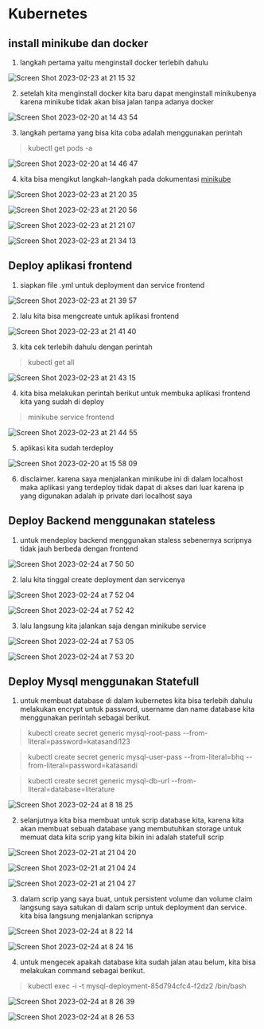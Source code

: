 # Kubernetes

## install minikube dan docker

1. langkah pertama yaitu menginstall docker terlebih dahulu

![Screen Shot 2023-02-23 at 21 15 32](https://user-images.githubusercontent.com/68781074/220932738-42d7ad91-855e-4904-b98f-1d0cdec5f917.png)

2. setelah kita menginstall docker kita baru dapat menginstall minikubenya karena minikube tidak akan bisa jalan tanpa adanya docker 

![Screen Shot 2023-02-20 at 14 43 54](https://user-images.githubusercontent.com/68781074/220932918-be596b77-ea96-4efa-adc6-36a173a5a246.png)

3. langkah pertama yang bisa kita coba adalah menggunakan perintah
> kubectl get pods -a

![Screen Shot 2023-02-20 at 14 46 47](https://user-images.githubusercontent.com/68781074/220933338-8d5c28c5-7fce-4c4a-8bd7-1e04f7388186.png)

4. kita bisa mengikut langkah-langkah pada dokumentasi [minikube](https://minikube.sigs.k8s.io/docs/start/)

![Screen Shot 2023-02-23 at 21 20 35](https://user-images.githubusercontent.com/68781074/220933861-e3f72867-72e6-4a8e-a59e-0fe9683614ad.png)

![Screen Shot 2023-02-23 at 21 20 56](https://user-images.githubusercontent.com/68781074/220933930-26940e37-42a8-4ce6-90b2-9679f9870904.png)

![Screen Shot 2023-02-23 at 21 21 07](https://user-images.githubusercontent.com/68781074/220933978-d5cc41ad-b3ab-4ba9-8480-8329eca39995.png)

![Screen Shot 2023-02-23 at 21 34 13](https://user-images.githubusercontent.com/68781074/220937250-8522f10b-5a16-478e-b1ad-55923e908ab5.png)

## Deploy aplikasi frontend

1. siapkan file .yml untuk deployment dan service frontend

![Screen Shot 2023-02-23 at 21 39 57](https://user-images.githubusercontent.com/68781074/220938693-dfc94ce8-318c-4ba4-9ea6-267c2e79eddd.png)

2. lalu kita bisa mengcreate untuk aplikasi frontend

![Screen Shot 2023-02-23 at 21 41 40](https://user-images.githubusercontent.com/68781074/220939146-f2a65928-650e-44da-8078-7fd228960252.png)

3. kita cek terlebih dahulu dengan perintah
> kubectl get all

![Screen Shot 2023-02-23 at 21 43 15](https://user-images.githubusercontent.com/68781074/220939526-d0912c38-7e31-4c9a-b088-00c84108f613.png)

4. kita bisa melakukan perintah berikut untuk membuka aplikasi frontend kita yang sudah di deploy
> minikube service frontend

![Screen Shot 2023-02-23 at 21 44 55](https://user-images.githubusercontent.com/68781074/220939984-de6a7c6b-70d5-47e8-9aea-21c880006b6a.png)

5. aplikasi kita sudah terdeploy

![Screen Shot 2023-02-20 at 15 58 09](https://user-images.githubusercontent.com/68781074/220940082-141d43d7-63d5-44c3-b8a7-c9aad2112960.png)

6. disclaimer. karena saya menjalankan minikube ini di dalam localhost maka aplikasi yang terdeploy tidak dapat di akses dari luar karena ip yang digunakan adalah ip private dari localhost saya 

## Deploy Backend menggunakan stateless

1. untuk mendeploy backend menggunakan staless sebenernya scripnya tidak jauh berbeda dengan frontend

![Screen Shot 2023-02-24 at 7 50 50](https://user-images.githubusercontent.com/68781074/221064973-aa767a9f-25e1-4ac2-85fd-a4a8b4307e67.png)

2. lalu kita tinggal create deployment dan servicenya

![Screen Shot 2023-02-24 at 7 52 04](https://user-images.githubusercontent.com/68781074/221065126-2fa1d158-73fd-46c9-bc97-03549cbd487c.png)

![Screen Shot 2023-02-24 at 7 52 42](https://user-images.githubusercontent.com/68781074/221065214-357ffe57-f1c6-4d58-8928-cc43a2d8ddd5.png)


3. lalu langsung kita jalankan saja dengan minikube service

![Screen Shot 2023-02-24 at 7 53 05](https://user-images.githubusercontent.com/68781074/221065273-24f67f16-4954-411b-abae-42ba1189464c.png)


![Screen Shot 2023-02-24 at 7 53 20](https://user-images.githubusercontent.com/68781074/221065292-19d876b3-217b-494a-8101-bebc5a7e3767.png)


## Deploy Mysql menggunakan Statefull

1. untuk membuat database di dalam kubernetes kita bisa terlebih dahulu melakukan encrypt untuk password, username dan name database kita menggunakan perintah sebagai berikut.

> kubectl create secret generic mysql-root-pass --from-literal=password=katasandi123

> kubectl create secret generic mysql-user-pass --from-literal=bhq --from-literal=password=katasandi

> kubectl create secret generic mysql-db-url --from-literal=database=literature

![Screen Shot 2023-02-24 at 8 18 25](https://user-images.githubusercontent.com/68781074/221068378-363a1e5b-4631-4867-af00-15acfb24d5bf.png)

2. selanjutnya kita bisa membuat untuk scrip database kita, karena kita akan membuat sebuah database yang membutuhkan storage untuk memuat data kita scrip yang kita bikin ini adalah statefull scrip

![Screen Shot 2023-02-21 at 21 04 20](https://user-images.githubusercontent.com/68781074/221068558-b902d0aa-a668-4676-b5d8-afde0f3cec3c.png)

![Screen Shot 2023-02-21 at 21 04 24](https://user-images.githubusercontent.com/68781074/221068580-a6d06dc1-74bf-408b-9cd4-5e7bedfb4522.png)

![Screen Shot 2023-02-21 at 21 04 27](https://user-images.githubusercontent.com/68781074/221068609-2b10d521-d4b8-40f6-8803-d25799d95137.png)

3. dalam scrip yang saya buat, untuk persistent volume dan volume claim langsung saya satukan di dalam scrip untuk deployment dan service. kita bisa langsung menjalankan scripnya

![Screen Shot 2023-02-24 at 8 22 14](https://user-images.githubusercontent.com/68781074/221068856-f38a5cf6-950f-45e8-ae8b-36c691c38819.png)

![Screen Shot 2023-02-24 at 8 24 16](https://user-images.githubusercontent.com/68781074/221069128-d08103e9-037e-4caa-859b-9516ac9a4efd.png)

4. untuk mengecek apakah database kita sudah jalan atau belum, kita bisa melakukan command sebagai berikut.

> kubectl exec -i -t mysql-deployment-85d794cfc4-f2dz2 /bin/bash

![Screen Shot 2023-02-24 at 8 26 39](https://user-images.githubusercontent.com/68781074/221069427-35055fdf-10ef-45e5-aff5-fa05e5bce848.png)

![Screen Shot 2023-02-24 at 8 26 53](https://user-images.githubusercontent.com/68781074/221069463-0940619d-860c-4b21-b8f7-2c9e549999b0.png)

